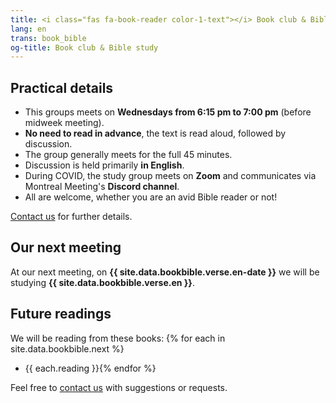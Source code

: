 ```yaml
---
title: <i class="fas fa-book-reader color-1-text"></i> Book club & Bible study <i class="fas fa-bible color-1-dark-text"></i>
lang: en
trans: book_bible
og-title: Book club & Bible study
---
```

## Practical details
* This groups meets on **Wednesdays from 6:15 pm to 7:00 pm** (before midweek meeting).
* **No need to read in advance**, the text is read aloud, followed by discussion.
* The group generally meets for the full 45 minutes.
* Discussion is held primarily **in English**.
* During COVID, the study group meets on **Zoom** and communicates via Montreal Meeting's **Discord channel**.
* All are welcome, whether you are an avid Bible reader or not!

[Contact us](/contact) for further details.

## Our next meeting
At our next meeting, on **{{ site.data.bookbible.verse.en-date }}** we will be studying **{{ site.data.bookbible.verse.en }}**.

## Future readings
We will be reading from these books:
{% for each in site.data.bookbible.next %}
* {{ each.reading }}{% endfor %}

Feel free to [contact us](/contact) with suggestions or requests.

